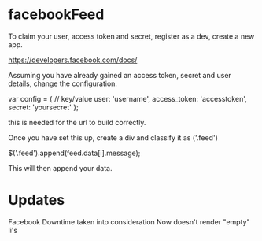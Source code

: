 facebookFeed
============

To claim your user, access token and secret, register as a dev, create a new app.

https://developers.facebook.com/docs/

Assuming you have already gained an access token, secret and user details, change the configuration.

var config = {
	// key/value
	user: 'username',
	access_token: 'accesstoken',
	secret: 'yoursecret'
};

this is needed for the url to build correctly.

Once you have set this up, create a div and classify it as ('.feed')

$('.feed').append(feed.data[i].message);

This will then append your data.

Updates
=====
Facebook Downtime taken into consideration
Now doesn't render "empty" li's
